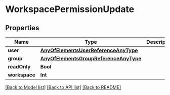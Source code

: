 # WorkspacePermissionUpdate

## Properties

Name | Type | Description | Notes
------------ | ------------- | ------------- | -------------
**user** | [**AnyOfElementsUserReferenceAnyType**](AnyOfElementsUserReferenceAnyType.md) |  | [optional] 
**group** | [**AnyOfElementsGroupReferenceAnyType**](AnyOfElementsGroupReferenceAnyType.md) |  | [optional] 
**readOnly** | **Bool** |  | [optional] 
**workspace** | **Int** |  | 

[[Back to Model list]](../README.md#documentation-for-models) [[Back to API list]](../README.md#documentation-for-api-endpoints) [[Back to README]](../README.md)


